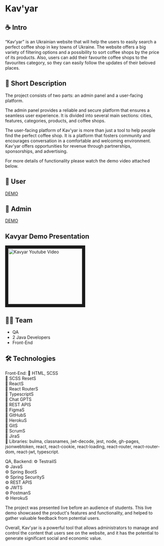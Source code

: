 # Kav'yar

## ☕️ Intro
“Kav’yar” is an Ukrainian website that will help the users to easily search a perfect coffee shop in key towns of Ukraine. The website offers a big variety of filtering options and a possibility to sort coffee shops by the price of its products. Also, users can add their favourite coffee shops to the favourites category, so they can easily follow the updates of their beloved places.

## 📌 Short Description
The project consists of two parts: an admin panel and a user-facing platform.

The admin panel provides a reliable and secure platform that ensures a seamless user experience. It is divided into several main sections: cities, features, categories, products, and coffee shops.

The user-facing platform of Kav'yar is more than just a tool to help people find the perfect coffee shop. It is a platform that fosters community and encourages conversation in a comfortable and welcoming environment. Kav'yar offers opportunities for revenue through partnerships, sponsorships, and advertising.

For more details of functionality please watch the demo video attached below.

## 🔗 User
[DEMO](https://kolya-movchan.github.io/kavyar/)

## 🔗 Admin
[DEMO](https://kolya-movchan.github.io/kavyar/#/admin)

## Kavyar Demo Presentation
<a href="http://www.youtube.com/watch?feature=player_embedded&v=4UxdJwPujQk&ab_channel=MykolaMovchan" target="_blank"><img src="http://img.youtube.com/vi/4UxdJwPujQk/0.jpg" 
alt="Kavyar Youtube Video" width="240" height="180" border="10" /></a>

## 💪🏻 Team
- QA
- 2 Java Developers
- Front-End

## 🛠️ Technologies

 Front-End:
 🚀 HTML, SCSS<br>
 🚀 SCSS ResetS<br>
 🚀 ReactS<br>
 🚀 React RouterS<br>
 🚀 TypescriptS<br>
 🚀 Chat GPTS<br>
 🚀 REST APIS<br>
 🚀 FigmaS<br>
 🚀 GitHubS<br>
 🚀 HerokuS<br>
 🚀 GitS<br>
 🚀 ScrumS<br>
 🚀 JiraS<br>
 🚀 Libraries: bulma, classnames, jwt-decode, jest, node, gh-pages, jsonwebtoken, react, react-cookie, 
 react-loading, react-router, react-router-dom, react-jwt, typescript.

 QA, Backend:
 ⚙️ TestrailS<br>
 ⚙️ JavaS<br>
 ⚙️ Spring BootS<br>
 ⚙️ Spring SecurityS<br>
 ⚙️ REST APIS<br>
 ⚙️ JWTS<br>
 ⚙️ PostmanS<br>
 ⚙️ HerokuS<br>

The project was presented live before an audience of students. This live demo showcased the product's features and functionality, and helped to gather valuable feedback from potential users.

Overall, Kav'yar is a powerful tool that allows administrators to manage and control the content that users see on the website, and it has the potential to generate significant social and economic value.
